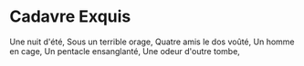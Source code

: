 # Cadavre Exquis
Une nuit d'été,
Sous un terrible orage,
Quatre amis le dos voûté,
Un homme en cage,
Un pentacle ensanglanté,
Une odeur d'outre tombe,
